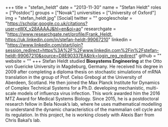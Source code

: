+++
title = "stefan_heldt"
date = "2013-11-30"
name = "Stefan Heldt"
roles = ["Postdoc"]
groups = ["Novak"]
universities = ["University of Oxford"]
img = "stefan_heldt.jpg"
[Social]
  twitter = ""
  googlescholar = "https://scholar.google.co.uk/citations?user=eWX_y28AAAAJ&hl=en&oi=ao"
  researchgate = "https://www.researchgate.net/profile/Frank_Heldt, https://uk.linkedin.com/in/stefan-heldt-99067210"
  linkedin = "https://www.linkedin.com/start/join?session_redirect=https%3A%2F%2Fwww.linkedin.com%2Fin%2Fstefan-heldt-99067210&source=D8E90337EA&trk=login_reg_redirect"
  github = ""
  website = ""
+++
Stefan Heldt studied **Biosystems Engineering** at the Otto von Guericke University in Magdeburg, Germany. He received his degree in 2009 after completing a diploma thesis on stochastic simulations of mRNA translation in the group of Prof. Celso Grebogi at the University of Aberdeen, Scotland. He then joined the Max Planck Institute for Dynamics of Complex Technical Systems for a Ph.D. developing mechanistic, multi-scale models of influenza virus infection. This work awarded him the 2016 MTZ Award for Medical Systems Biology. Since 2015, he is a postdoctoral research fellow in Bela Novak’s lab, where he uses mathematical modelling to understand the dynamic characteristics of the mammalian cell cycle and its regulation. In this project, he is working closely with Alexis Barr from Chris Bakal’s lab.

